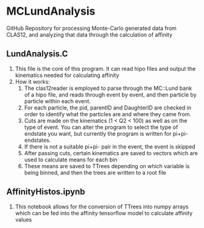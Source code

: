 # MCLundAnalysis
GitHub Repository for processing Monte-Carlo generated data from CLAS12, and analyzing that data through the calculation of affinity
## LundAnalysis.C
1. This file is the core of this program. It can read hipo files and output the kinematics needed for calculating affinity
1. How it works:
    1. The clas12reader is employed to parse through the MC::Lund bank of a hipo file, and reads through event by event, and then particle by particle within each event.
    1. For each particle, the pid, parentID and DaughterID are checked in order to identify what the particles are and where they came from.
    1. Cuts are made on the kinematics (1 < Q2 < 100) as well as on the type of event. You can alter the program to select the type of endstate you want, but currently the program is written for pi+pi- endstates.
    1. If there is not a suitable pi+pi- pair in the event, the event is skipped
    1. After passing cuts, certain kinematics are saved to vectors which are used to calculate means for each bin
    1. These means are saved to TTrees depending on which variable is being binned, and then the trees are written to a root file

## AffinityHistos.ipynb
1. This notebook allows for the conversion of TTrees into numpy arrays which can be fed into the affinity tensorflow model to calculate affinity values
